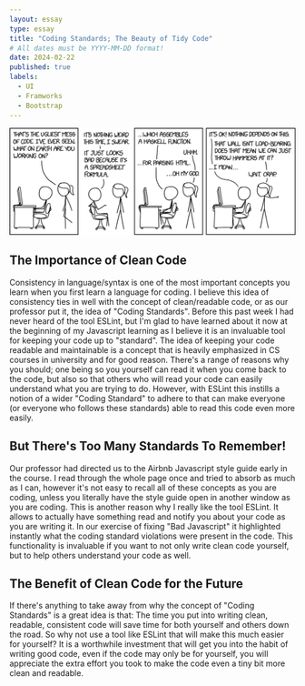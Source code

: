 ```yaml
---
layout: essay
type: essay
title: "Coding Standards; The Beauty of Tidy Code"
# All dates must be YYYY-MM-DD format!
date: 2024-02-22
published: true
labels:
  - UI
  - Framworks
  - Bootstrap
---
```


<img class="img-fluid" src="../img/bad_code_2x.png">

## The Importance of Clean Code

Consistency in language/syntax is one of the most important concepts you learn when you first learn a language for coding. I believe this idea of consistency ties in well with the concept of clean/readable code, or as our professor put it, the idea of "Coding Standards". Before this past week I had never heard of the tool ESLint, but I'm glad to have learned about it now at the beginning of my Javascript learning as I believe it is an invaluable tool for keeping your code up to "standard". The idea of keeping your code readable and maintainable is a concept that is heavily emphasized in CS courses in university and for good reason. There's a range of reasons why you should; one being so you yourself can read it when you come back to the code, but also so that others who will read your code can easily understand what you are trying to do. However, with ESLint this instills a notion of a wider "Coding Standard" to adhere to that can make everyone (or everyone who follows these standards) able to read this code even more easily.

## But There's Too Many Standards To Remember!

Our professor had directed us to the Airbnb Javascript style guide early in the course. I read through the whole page once and tried to absorb as much as I can, however it's not easy to recall all of these concepts as you are coding, unless you literally have the style guide open in another window as you are coding. This is another reason why I really like the tool ESLint. It allows to actually have something read and notify you about your code as you are writing it. In our exercise of fixing "Bad Javascript" it highlighted instantly what the coding standard violations were present in the code. This functionality is invaluable if you want to not only write clean code yourself, but to help others understand your code as well.

## The Benefit of Clean Code for the Future

If there's anything to take away from why the concept of "Coding Standards" is a great idea is that: The time you put into writing clean, readable, consistent code will save time for both yourself and others down the road. So why not use a tool like ESLint that will make this much easier for yourself? It is a worthwhile investment that will get you into the habit of writing good code, even if the code may only be for yourself, you will appreciate the extra effort you took to make the code even a tiny bit more clean and readable.

